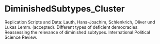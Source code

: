 # DiminishedSubtypes_Cluster
Replication Scripts and Data: Lauth, Hans-Joachim, Schlenkrich, Oliver und Lukas Lemm. (accepted). Different types of deficient democracies: Reassessing the relevance of diminished subtypes. International Political Science Review.

